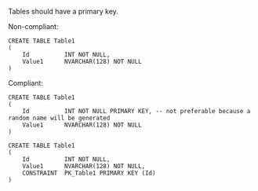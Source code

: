 Tables should have a primary key.

Non-compliant:

```tsql
CREATE TABLE Table1
(
    Id          INT NOT NULL,
    Value1      NVARCHAR(128) NOT NULL
)
```

Compliant:

```tsql
CREATE TABLE Table1
(
    Id          INT NOT NULL PRIMARY KEY, -- not preferable because a random name will be generated
    Value1      NVARCHAR(128) NOT NULL
)
```

```tsql
CREATE TABLE Table1
(
    Id          INT NOT NULL,
    Value1      NVARCHAR(128) NOT NULL,
    CONSTRAINT  PK_Table1 PRIMARY KEY (Id)
)
```

